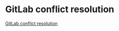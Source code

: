 # GitLab conflict resolution
[GitLab conflict resolution](https://aiwithcloud.com/2022/09/19/gitlab_conflict_resolution/)